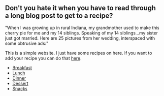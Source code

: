 ## Don't you hate it when you have to read through a long blog post to get to a recipe?

"When I was growing up in rural Indiana, my grandmother used to make this cherry pie for me and my 14 siblings. Speaking of my 14 siblings...my sister just got married. Here are 25 pictures from her wedding, interspaced with some obtrusive ads:"

This is a simple website. I just have some recipes on here. If you want to add your recipe you can do that [here](github.com/boonepeter/cookbook).

- [Breakfast](./breakfast)
- [Lunch](./lunch)
- [Dinner](./dinner)
- [Dessert](./dessert)
- [Snacks](./snacks)
